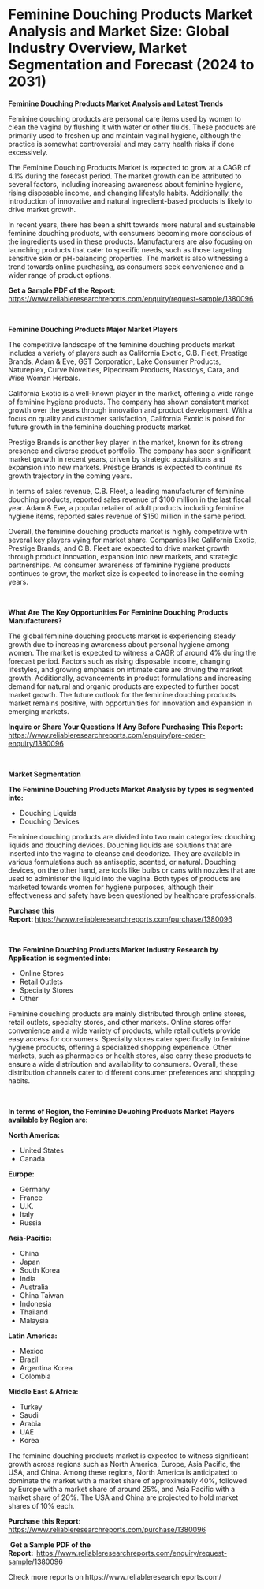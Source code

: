 <p><h1>Feminine Douching Products Market Analysis and Market Size: Global Industry Overview, Market Segmentation and Forecast (2024 to 2031)</h1></p><p><strong>Feminine Douching Products Market Analysis and Latest Trends</strong></p>
<p><p>Feminine douching products are personal care items used by women to clean the vagina by flushing it with water or other fluids. These products are primarily used to freshen up and maintain vaginal hygiene, although the practice is somewhat controversial and may carry health risks if done excessively.</p><p>The Feminine Douching Products Market is expected to grow at a CAGR of 4.1% during the forecast period. The market growth can be attributed to several factors, including increasing awareness about feminine hygiene, rising disposable income, and changing lifestyle habits. Additionally, the introduction of innovative and natural ingredient-based products is likely to drive market growth.</p><p>In recent years, there has been a shift towards more natural and sustainable feminine douching products, with consumers becoming more conscious of the ingredients used in these products. Manufacturers are also focusing on launching products that cater to specific needs, such as those targeting sensitive skin or pH-balancing properties. The market is also witnessing a trend towards online purchasing, as consumers seek convenience and a wider range of product options.</p></p>
<p><strong>Get a Sample PDF of the Report:&nbsp;</strong> <a href="https://www.reliableresearchreports.com/enquiry/request-sample/1380096">https://www.reliableresearchreports.com/enquiry/request-sample/1380096</a></p>
<p>&nbsp;</p>
<p><strong>Feminine Douching Products Major Market Players</strong></p>
<p><p>The competitive landscape of the feminine douching products market includes a variety of players such as California Exotic, C.B. Fleet, Prestige Brands, Adam & Eve, GST Corporation, Lake Consumer Products, Natureplex, Curve Novelties, Pipedream Products, Nasstoys, Cara, and Wise Woman Herbals. </p><p>California Exotic is a well-known player in the market, offering a wide range of feminine hygiene products. The company has shown consistent market growth over the years through innovation and product development. With a focus on quality and customer satisfaction, California Exotic is poised for future growth in the feminine douching products market.</p><p>Prestige Brands is another key player in the market, known for its strong presence and diverse product portfolio. The company has seen significant market growth in recent years, driven by strategic acquisitions and expansion into new markets. Prestige Brands is expected to continue its growth trajectory in the coming years.</p><p>In terms of sales revenue, C.B. Fleet, a leading manufacturer of feminine douching products, reported sales revenue of $100 million in the last fiscal year. Adam & Eve, a popular retailer of adult products including feminine hygiene items, reported sales revenue of $150 million in the same period.</p><p>Overall, the feminine douching products market is highly competitive with several key players vying for market share. Companies like California Exotic, Prestige Brands, and C.B. Fleet are expected to drive market growth through product innovation, expansion into new markets, and strategic partnerships. As consumer awareness of feminine hygiene products continues to grow, the market size is expected to increase in the coming years.</p></p>
<p>&nbsp;</p>
<p><strong>What Are The Key Opportunities For Feminine Douching Products Manufacturers?</strong></p>
<p><p>The global feminine douching products market is experiencing steady growth due to increasing awareness about personal hygiene among women. The market is expected to witness a CAGR of around 4% during the forecast period. Factors such as rising disposable income, changing lifestyles, and growing emphasis on intimate care are driving the market growth. Additionally, advancements in product formulations and increasing demand for natural and organic products are expected to further boost market growth. The future outlook for the feminine douching products market remains positive, with opportunities for innovation and expansion in emerging markets.</p></p>
<p><strong>Inquire or Share Your Questions If Any Before Purchasing This Report:</strong> <a href="https://www.reliableresearchreports.com/enquiry/pre-order-enquiry/1380096">https://www.reliableresearchreports.com/enquiry/pre-order-enquiry/1380096</a></p>
<p>&nbsp;</p>
<p><strong>Market Segmentation</strong></p>
<p><strong>The Feminine Douching Products Market Analysis by types is segmented into:</strong></p>
<p><ul><li>Douching Liquids</li><li>Douching Devices</li></ul></p>
<p><p>Feminine douching products are divided into two main categories: douching liquids and douching devices. Douching liquids are solutions that are inserted into the vagina to cleanse and deodorize. They are available in various formulations such as antiseptic, scented, or natural. Douching devices, on the other hand, are tools like bulbs or cans with nozzles that are used to administer the liquid into the vagina. Both types of products are marketed towards women for hygiene purposes, although their effectiveness and safety have been questioned by healthcare professionals.</p></p>
<p><strong>Purchase this Report:&nbsp;</strong><a href="https://www.reliableresearchreports.com/purchase/1380096">https://www.reliableresearchreports.com/purchase/1380096</a></p>
<p>&nbsp;</p>
<p><strong>The Feminine Douching Products Market Industry Research by Application is segmented into:</strong></p>
<p><ul><li>Online Stores</li><li>Retail Outlets</li><li>Specialty Stores</li><li>Other</li></ul></p>
<p><p>Feminine douching products are mainly distributed through online stores, retail outlets, specialty stores, and other markets. Online stores offer convenience and a wide variety of products, while retail outlets provide easy access for consumers. Specialty stores cater specifically to feminine hygiene products, offering a specialized shopping experience. Other markets, such as pharmacies or health stores, also carry these products to ensure a wide distribution and availability to consumers. Overall, these distribution channels cater to different consumer preferences and shopping habits.</p></p>
<p>&nbsp;</p>
<p><strong>In terms of Region, the Feminine Douching Products Market Players available by Region are:</strong></p>
<p>
    <p> <strong> North America: </strong>
        <ul>
            <li>United States</li>
            <li>Canada</li>
        </ul>
        </p> 
    <p> <strong> Europe: </strong>
        <ul>
            <li>Germany</li>
            <li>France</li>
            <li>U.K.</li>
            <li>Italy</li>
            <li>Russia</li>
        </ul>
        </p> 
    <p> <strong> Asia-Pacific: </strong>
        <ul>
            <li>China</li>
            <li>Japan</li>
            <li>South Korea</li>
            <li>India</li>
            <li>Australia</li>
            <li>China Taiwan</li>
            <li>Indonesia</li>
            <li>Thailand</li>
            <li>Malaysia</li>
        </ul>
        </p> 
    <p> <strong> Latin America: </strong>
        <ul>
            <li>Mexico</li>
            <li>Brazil</li>
            <li>Argentina Korea</li>
            <li>Colombia</li>
        </ul>
        </p> 
    <p> <strong> Middle East & Africa: </strong>
        <ul>
            <li>Turkey</li>
            <li>Saudi</li>
            <li>Arabia</li>
            <li>UAE</li>
            <li>Korea</li>
        </ul>
    </p>
    </p>
<p><p>The feminine douching products market is expected to witness significant growth across regions such as North America, Europe, Asia Pacific, the USA, and China. Among these regions, North America is anticipated to dominate the market with a market share of approximately 40%, followed by Europe with a market share of around 25%, and Asia Pacific with a market share of 20%. The USA and China are projected to hold market shares of 10% each.</p></p>
<p><strong>Purchase this Report: </strong><a href="https://www.reliableresearchreports.com/purchase/1380096">https://www.reliableresearchreports.com/purchase/1380096</a></p>
<p>&nbsp;<strong>Get a Sample PDF of the Report:&nbsp;&nbsp;</strong><a href="https://www.reliableresearchreports.com/enquiry/request-sample/1380096">https://www.reliableresearchreports.com/enquiry/request-sample/1380096</a></p>
<p><strong></strong></p>
<p>Check more reports on https://www.reliableresearchreports.com/</p>